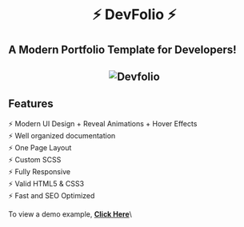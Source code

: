 <h1 align="center"> ⚡️ DevFolio ⚡️</h1>


## A Modern Portfolio Template for Developers!

<h2 align="center">
  <img src="assets/devfolio.gif" alt="Devfolio" />
</h2>

## Features

⚡️ Modern UI Design + Reveal Animations + Hover Effects\
⚡️ Well organized documentation\
⚡️ One Page Layout\
⚡️ Custom SCSS\
⚡️ Fully Responsive\
⚡️ Valid HTML5 & CSS3\
⚡ Fast and SEO Optimized

To view a demo example, **[Click Here](https://devfolio-zm91.vercel.app/)**\
